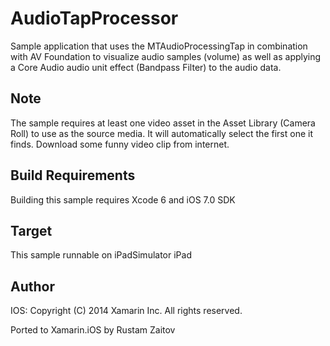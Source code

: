 AudioTapProcessor
==============

Sample application that uses the MTAudioProcessingTap in combination with AV Foundation to visualize audio samples (volume) as well as applying a Core Audio audio unit effect (Bandpass Filter) to the audio data.

Note
----

The sample requires at least one video asset in the Asset Library (Camera Roll) to use as the source media. It will automatically select the first one it finds. Download some funny video clip from internet.

Build Requirements
------------------

Building this sample requires Xcode 6 and iOS 7.0 SDK

Target
------
This sample runnable on iPadSimulator iPad

Author
------ 
IOS:
Copyright (C) 2014 Xamarin Inc. All rights reserved.

Ported to Xamarin.iOS by Rustam Zaitov